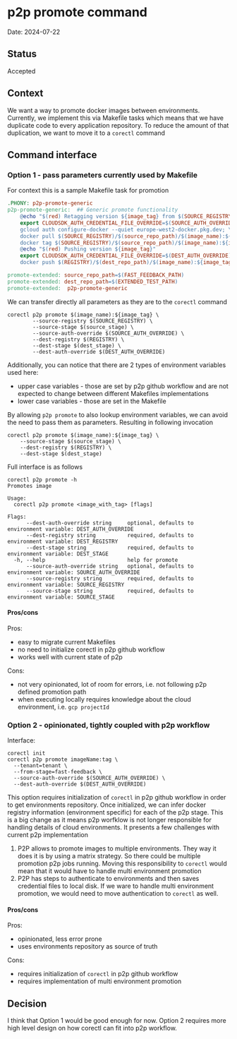 # p2p promote command

Date: 2024-07-22

## Status

Accepted

## Context

We want a way to promote docker images between environments.
Currently, we implement this via Makefile tasks which means that we have duplicate code to every application 
repository. To reduce the amount of that duplication, we want to move it to a `corectl` command

## Command interface

### Option 1 - pass parameters currently used by Makefile

For context this is a sample Makefile task for promotion

```makefile
.PHONY: p2p-promote-generic
p2p-promote-generic:  ## Generic promote functionality
	@echo "$(red) Retagging version ${image_tag} from $(SOURCE_REGISTRY) to $(REGISTRY)"
	export CLOUDSDK_AUTH_CREDENTIAL_FILE_OVERRIDE=$(SOURCE_AUTH_OVERRIDE) ; \
	gcloud auth configure-docker --quiet europe-west2-docker.pkg.dev; \
	docker pull $(SOURCE_REGISTRY)/$(source_repo_path)/$(image_name):${image_tag} ; \
	docker tag $(SOURCE_REGISTRY)/$(source_repo_path)/$(image_name):${image_tag} $(REGISTRY)/$(dest_repo_path)/$(image_name):${image_tag}
	@echo "$(red) Pushing version ${image_tag}"
	export CLOUDSDK_AUTH_CREDENTIAL_FILE_OVERRIDE=$(DEST_AUTH_OVERRIDE) ; \
	docker push $(REGISTRY)/$(dest_repo_path)/$(image_name):${image_tag}

promote-extended: source_repo_path=$(FAST_FEEDBACK_PATH)
promote-extended: dest_repo_path=$(EXTENDED_TEST_PATH)
promote-extended:  p2p-promote-generic
```

We can transfer directly all parameters as they are to the `corectl` command

```shell
corectl p2p promote $(image_name):${image_tag} \
		--source-registry $(SOURCE_REGISTRY) \
		--source-stage $(source_stage) \
		--source-auth-override $(SOURCE_AUTH_OVERRIDE) \
		--dest-registry $(REGISTRY) \
		--dest-stage $(dest_stage) \
		--dest-auth-override $(DEST_AUTH_OVERRIDE)
```

Additionally, you can notice that there are 2 types of environment variables used here:
- upper case variables - those are set by p2p github workflow and are not expected to change between different Makefiles implementations
- lower case variables - those are set in the Makefile

By allowing `p2p promote` to also lookup environment variables, we can avoid the need to pass them as parameters.
Resulting in following invocation

```shell
corectl p2p promote $(image_name):${image_tag} \
    --source-stage $(source_stage) \
    --dest-registry $(REGISTRY) \
    --dest-stage $(dest_stage)
```

Full interface is as follows

```shell
corectl p2p promote -h                  
Promotes image

Usage:
  corectl p2p promote <image_with_tag> [flags]

Flags:
      --dest-auth-override string     optional, defaults to environment variable: DEST_AUTH_OVERRIDE
      --dest-registry string          required, defaults to environment variable: DEST_REGISTRY
      --dest-stage string             required, defaults to environment variable: DEST_STAGE
  -h, --help                          help for promote
      --source-auth-override string   optional, defaults to environment variable: SOURCE_AUTH_OVERRIDE
      --source-registry string        required, defaults to environment variable: SOURCE_REGISTRY
      --source-stage string           required, defaults to environment variable: SOURCE_STAGE
```

#### Pros/cons

Pros:
- easy to migrate current Makefiles
- no need to initialize corectl in p2p github workflow
- works well with current state of p2p

Cons:
- not very opinionated, lot of room for errors, i.e. not following p2p defined promotion path
- when executing locally requires knowledge about the cloud environment, i.e. `gcp projectId`

### Option 2 - opinionated, tightly coupled with p2p workflow

Interface:

```shell
corectl init
corectl p2p promote imageName:tag \
  --tenant=tenant \
  --from-stage=fast-feedback \
  --source-auth-override $(SOURCE_AUTH_OVERRIDE) \ 
  --dest-auth-override $(DEST_AUTH_OVERRIDE) 
```

This option requires initialization of `corectl` in p2p github workflow in order to get environments repository.
Once initialized, we can infer docker registry information (environment specific) for each of the p2p stage.
This is a big change as it means p2p worfklow is not longer responsible for handling details of cloud environments.
It presents a few challenges with current p2p implementation

1. P2P allows to promote images to multiple environments. They way it does it is by using a matrix strategy.
   So there could be multiple promotion p2p jobs running. Moving this responsibility to `corectl` would mean that
   it would have to handle multi environment promotion
2. P2P has steps to authenticate to environments and then saves credential files to local disk. If we ware to handle 
   multi environment promotion, we would need to move authentication to `corectl` as well.


#### Pros/cons

Pros:
- opinionated, less error prone
- uses environments repository as source of truth

Cons:
- requires initialization of `corectl` in p2p github workflow
- requires implementation of multi environment promotion

## Decision

I think that Option 1 would be good enough for now. Option 2 requires more high level design on how corectl can fit 
into p2p workflow.
